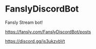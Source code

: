 # FanslyDiscordBot






Fansly Stream bot! 

https://fansly.com/FanslyDiscordBot/posts

https://discord.gg/js3ukzvbVt


